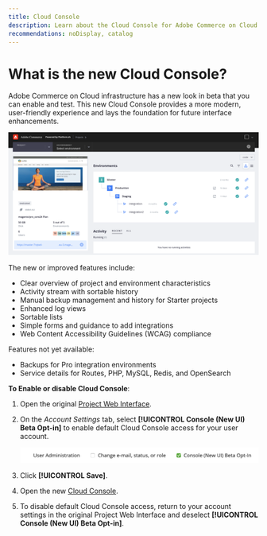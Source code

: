 ```yaml
---
title: Cloud Console
description: Learn about the Cloud Console for Adobe Commerce on Cloud infrastructure.
recommendations: noDisplay, catalog
---
```


# What is the new Cloud Console?

Adobe Commerce on Cloud infrastructure has a new look in beta that you can enable and test. This new Cloud Console provides a more modern, user-friendly experience and lays the foundation for future interface enhancements.

![Cloud Console](../assets/CloudConsole.svg)

The new or improved features include:

- Clear overview of project and environment characteristics
- Activity stream with sortable history
- Manual backup management and history for Starter projects
- Enhanced log views
- Sortable lists
- Simple forms and guidance to add integrations
- Web Content Accessibility Guidelines (WCAG) compliance

Features not yet available:

- Backups for Pro integration environments
- Service details for Routes, PHP, MySQL, Redis, and OpenSearch

**To Enable or disable Cloud Console**:

1. Open the original [Project Web Interface](https://accounts.magento.cloud/user).

1. On the _Account Settings_ tab, select **[!UICONTROL Console (New UI) Beta Opt-in]** to enable default Cloud Console access for your user account.

   ![Console opt-in beta](../assets/console-optin-beta.png)

1. Click **[!UICONTROL Save]**.

1. Open the new [Cloud Console](https://console.magento.cloud).

1. To disable default Cloud Console access, return to your account settings in the original Project Web Interface and deselect **[!UICONTROL Console (New UI) Beta Opt-in]**.
